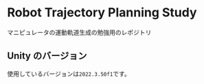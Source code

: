 
# Robot Trajectory Planning Study

マニピュレータの運動軌道生成の勉強用のレポジトリ

## Unity のバージョン

使用しているバージョンは`2022.3.50f1`です。
